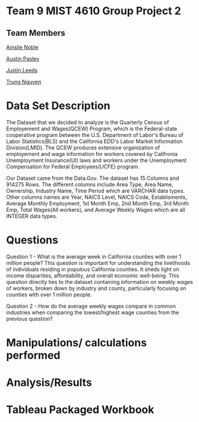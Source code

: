 # Team 9 MIST 4610 Group Project 2



## Team Members

[Ainslie Noble](https://github.com/ainsliehn)

[Austin Pasley](https://github.com/apasley)

[Justin Leeds](https://github.com/justinleeds)

[Trung Nguyen](https://github.com/TrungTNguyenn)

# Data Set Description
The Dataset that we decided to analyze is the Quarterly Census of Employement and Wages(QCEW) Program, which is the Federal-state cooperative program between the U.S. Department of Labor's Bureau of Labor Statistics(BLS) and the California EDD's Labor Market Information Division(LMID). The QCEW produces extensive organization of employement and wage information 
for workers covered by Califronia Unemployment Insurance(UI) laws and workers under the Unemployment Compensation for Federal Employees(UCFE) program. 
 
Our Dataset came from the Data.Gov. The dataset has 15 Columns and 914275 Rows. The different columns include Area Type, Area Name, Ownership, Industry Name, Time Period which are VARCHAR data types. Other columns names are Year, NAICS Level, NAICS Code, Establisments, Average Monthly Employment, 1st Month Emp, 2nd Month Emp, 3rd Month Emp, Total Wages(All workers), and Average Weekly Wages which are all INTEGER data types.
# Questions
Question 1 - What is the average week in California counties with over 1 million people?
This question is important for understanding the livelihoods of individuals residing in populous California counties. It sheds light on income disparities, affordability, and overall economic well-being. This question directly ties to the dataset containing information on weekly wages of workers, broken down by industry and county, particularly focusing on counties with over 1 million people.


Question 2 - How do the average weekly wages compare in common industries when comparing the lowest/highest wage counties from the previous question?
# Manipulations/ calculations performed

# Analysis/Results

# Tableau Packaged Workbook
